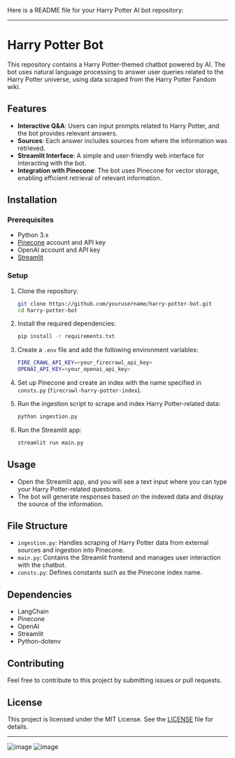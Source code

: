 Here is a README file for your Harry Potter AI bot repository:

---

# Harry Potter Bot

This repository contains a Harry Potter-themed chatbot powered by AI. The bot uses natural language processing to answer user queries related to the Harry Potter universe, using data scraped from the Harry Potter Fandom wiki.

## Features

- **Interactive Q&A**: Users can input prompts related to Harry Potter, and the bot provides relevant answers.
- **Sources**: Each answer includes sources from where the information was retrieved.
- **Streamlit Interface**: A simple and user-friendly web interface for interacting with the bot.
- **Integration with Pinecone**: The bot uses Pinecone for vector storage, enabling efficient retrieval of relevant information.

## Installation

### Prerequisites
- Python 3.x
- [Pinecone](https://www.pinecone.io/) account and API key
- OpenAI account and API key
- [Streamlit](https://streamlit.io/)

### Setup
1. Clone the repository:
   ```bash
   git clone https://github.com/yourusername/harry-potter-bot.git
   cd harry-potter-bot
   ```

2. Install the required dependencies:
   ```bash
   pip install -r requirements.txt
   ```

3. Create a `.env` file and add the following environment variables:
   ```bash
   FIRE_CRAWL_API_KEY=<your_firecrawl_api_key>
   OPENAI_API_KEY=<your_openai_api_key>
   ```

4. Set up Pinecone and create an index with the name specified in `consts.py` (`firecrawl-harry-potter-index`).

5. Run the ingestion script to scrape and index Harry Potter-related data:
   ```bash
   python ingestion.py
   ```

6. Run the Streamlit app:
   ```bash
   streamlit run main.py
   ```

## Usage

- Open the Streamlit app, and you will see a text input where you can type your Harry Potter-related questions.
- The bot will generate responses based on the indexed data and display the source of the information.

## File Structure

- `ingestion.py`: Handles scraping of Harry Potter data from external sources and ingestion into Pinecone.
- `main.py`: Contains the Streamlit frontend and manages user interaction with the chatbot.
- `consts.py`: Defines constants such as the Pinecone index name.

## Dependencies

- LangChain
- Pinecone
- OpenAI
- Streamlit
- Python-dotenv

## Contributing

Feel free to contribute to this project by submitting issues or pull requests.

## License

This project is licensed under the MIT License. See the [LICENSE](LICENSE) file for details.

---
![image](https://github.com/user-attachments/assets/a4075919-35be-48f8-b0a0-08efdf45775c)
![image](https://github.com/user-attachments/assets/b0deea50-b4aa-465c-81c8-02f60a65ece7)

